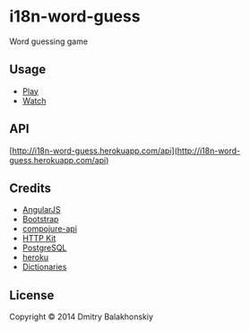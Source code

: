 # i18n-word-guess

Word guessing game

## Usage

- [Play](http://i18n-word-guess.herokuapp.com/)
- [Watch](http://i18n-word-guess.herokuapp.com/watch)

## API

[http://i18n-word-guess.herokuapp.com/api](http://i18n-word-guess.herokuapp.com/api)

## Credits

- [AngularJS](http://angularjs.org/)
- [Bootstrap](http://getbootstrap.com/)
- [compojure-api](https://github.com/metosin/compojure-api)
- [HTTP Kit](http://http-kit.org/)
- [PostgreSQL](http://www.postgresql.org/)
- [heroku](http://www.heroku.com)
- [Dictionaries](http://speakrus.ru/dict/index.htm)

## License

Copyright © 2014 Dmitry Balakhonskiy
